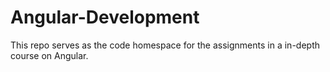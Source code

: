 # Angular-Development

This repo serves as the code homespace for the assignments in a in-depth course on Angular. 